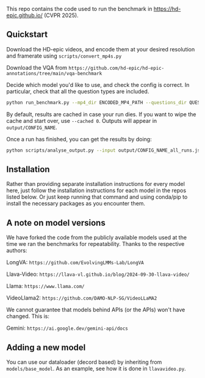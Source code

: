 This repo contains the code used to run the benchmark in https://hd-epic.github.io/ (CVPR 2025). 

## Quickstart

Download the HD-epic videos, and encode them at your desired resolution and framerate using `scripts/convert_mp4s.py`

Download the VQA from `https://github.com/hd-epic/hd-epic-annotations/tree/main/vqa-benchmark`

Decide which model you'd like to use, and check the config is correct. In particular, check that all the question types are included.

```bash
python run_benchmark.py --mp4_dir ENCODED_MP4_PATH --questions_dir QUESTIONS_PATH --config CONFIG_PATH
```

By default, results are cached in case your run dies. If you want to wipe the cache and start over, use ```--cached 0```. Outputs will appear in ```output/CONFIG_NAME```.

Once a run has finished, you can get the results by doing:

```bash
python scripts/analyse_output.py --input output/CONFIG_NAME_all_runs.json
```

## Installation

Rather than providing separate installation instructions for every model here, just follow the installation instructions for each model in the repos listed below. Or just keep running that command and using conda/pip to install the necessary packages as you encounter them.

## A note on model versions

We have forked the code from the publicly available models used at the time we ran the benchmarks for repeatability. Thanks to the respective authors:

LongVA: `https://github.com/EvolvingLMMs-Lab/LongVA`

Llava-Video: `https://llava-vl.github.io/blog/2024-09-30-llava-video/`

Llama: `https://www.llama.com/`

VideoLlama2: `https://github.com/DAMO-NLP-SG/VideoLLaMA2`

We cannot guarantee that models behind APIs (or the APIs) won't have changed. This is:

Gemini: `https://ai.google.dev/gemini-api/docs`

## Adding a new model

You can use our dataloader (decord based) by inheriting from `models/base_model`. As an example, see how it is done in `llavavideo.py`.
